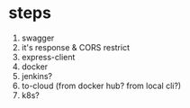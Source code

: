 # steps
1. swagger
1. it's response & CORS restrict
1. express-client
1. docker
1. jenkins?
1. to-cloud (from docker hub? from local cli?)
1. k8s?
